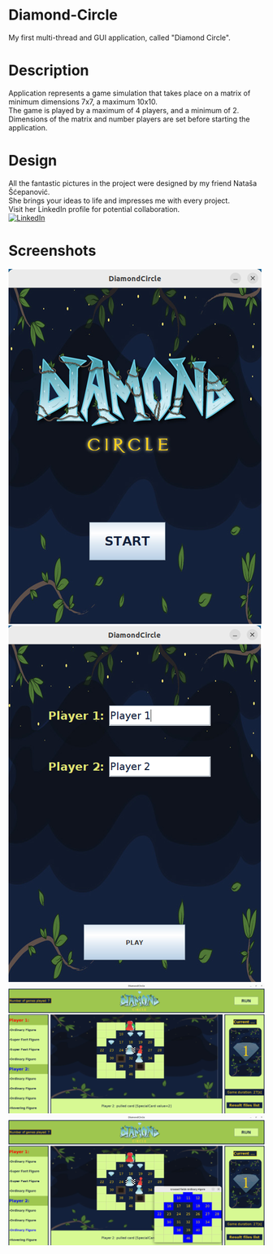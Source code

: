 # Diamond-Circle
My first multi-thread and GUI application, called "Diamond Circle".
# Description
Application represents a game simulation that takes place on a matrix of minimum dimensions 7x7, a
maximum 10x10. <br> The game is played by a maximum of 4 players, and a minimum of 2. <br>  Dimensions of the matrix and number
players are set before starting the application.
# Design
All the fantastic pictures in the project were designed by my friend Nataša Šćepanović.<br> 
She brings your ideas to life and impresses me with every project. <br> 
Visit her LinkedIn profile for potential collaboration. <br>
[![LinkedIn](https://img.shields.io/badge/LinkedIn-%230077B5.svg?&style=for-the-badge&logo=LinkedIn&logoColor=white)](https://www.linkedin.com/in/nata%C5%A1a-%C5%A1%C4%87epanovi%C4%87-983911292/)

# Screenshots

<img src="https://github.com/MarioPerac/Diamond-Circle/blob/main/diamondcircle/screenshots/Screenshot%20from%202023-08-18%2013-18-45.png">
<img src="https://github.com/MarioPerac/Diamond-Circle/blob/main/diamondcircle/screenshots/Screenshot%20from%202023-08-18%2013-24-15.png">
<img src="https://github.com/MarioPerac/Diamond-Circle/blob/main/diamondcircle/screenshots/Screenshot%20from%202023-08-18%2013-27-47.png">
<img src="https://github.com/MarioPerac/Diamond-Circle/blob/main/diamondcircle/screenshots/Screenshot%20from%202023-08-18%2013-28-10.png">
